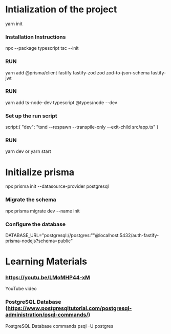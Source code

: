 # Intialization of the project
yarn init

### Installation Instructions
npx --package typescript tsc --init
### RUN
 yarn add @prisma/client fastify fastify-zod zod zod-to-json-schema fastify-jwt
### RUN
yarn add ts-node-dev typescript @types/node --dev 

 
### Set up the run script

 script:{
    "dev": "tsnd --respawn --transpile-only --exit-child src/app.ts"
 }


 ### RUN
 yarn dev or yarn start

 # Initialize prisma

 npx prisma init --datasource-provider postgresql


 ### Migrate the schema

 npx prisma migrate dev --name init

 ### Configure the database

DATABASE_URL="postgresql://postgres:""@localhost:5432/auth-fastify-prisma-nodejs?schema=public"

# Learning Materials
### https://youtu.be/LMoMHP44-xM
YouTube video
### PostgreSQL Database (https://www.postgresqltutorial.com/postgresql-administration/psql-commands/)
PostgreSQL Database commands
psql –U postgres

